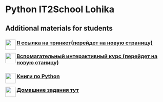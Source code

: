 # Python IT2School Lohika
## Additional materials for students  

### <a href="url"><img src="http://s1.iconbird.com/ico/0512/WebIcons/file1337471580.png" align="left" height="32" width="32" ></a>[Я ссылка на тринкет(перейдет на новую страницу)](https://ikseek.trinket.io/python-cik-0-1#/0-1-zdravstvuj-mir/privet-python)

### <a href="url"><img src="https://dozvil.city.kharkov.ua/DocLib6/Help-icon.png" align="left" height="32" width="32" ></a> [Вспомагательный интерактивный курс (перейдет на новую станицу)](http://pythontutor.ru/lessons/inout_and_arithmetic_operations/)

### <a href="url"><img src="http://www.freeiconspng.com/uploads/book-icon--awesome-book-icon--softiconsm-15.png" align="left" height="32" width="32" ></a>[Книги по Python](/Books)

### <a href="url"><img src="http://beer-taster.com/beer-icon.png" align="left" height="32" width="32" ></a>[Домашние задания тут](/Books)
